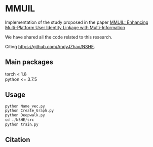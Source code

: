 # MMUIL 
Implementation of the study proposed in the paper <a href="pass">MMUIL: Enhancing Multi-Platform User Identity Linkage with Multi-Information</a>

We have shared all the code related to this research. 

Citing https://github.com/AndyJZhao/NSHE.  

## Main packages
torch < 1.8  
python <= 3.7.5  

## Usage

```python
python Name_vec.py
python Create_Graph.py  
python Deepwalk.py
cd ./NSHE/src
python train.py
```

## Citation
```bibtex

```



